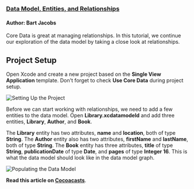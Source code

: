 ### [Data Model, Entities, and Relationships](https://cocoacasts.com/data-model-entities-and-relationships/)

#### Author: Bart Jacobs

Core Data is great at managing relationships. In this tutorial, we continue our exploration of the data model by taking a close look at relationships.

## Project Setup

Open Xcode and create a new project based on the **Single View Application** template. Don't forget to check **Use Core Data** during project setup.

![Setting Up the Project](https://cocoacasts.s3.amazonaws.com/data-model-entities-and-relationships/figure-project-setup-1.jpg)

Before we can start working with relationships, we need to add a few entities to the data model. Open **Library.xcdatamodeld** and add three entities, **Library**, **Author**, and **Book**.

The **Library** entity has two attributes, **name** and **location**, both of type **String**. The **Author** entity also has two attributes, **firstName** and **lastName**, both of type **String**. The **Book** entity has three attributes, **title** of type **String**, **publicationDate** of type **Date**, and **pages** of type **Integer 16**. This is what the data model should look like in the data model graph.

![Populating the Data Model](https://cocoacasts.s3.amazonaws.com/data-model-entities-and-relationships/figure-data-model-1.jpg)

**Read this article on [Cocoacasts](https://cocoacasts.com/data-model-entities-and-relationships/)**.
